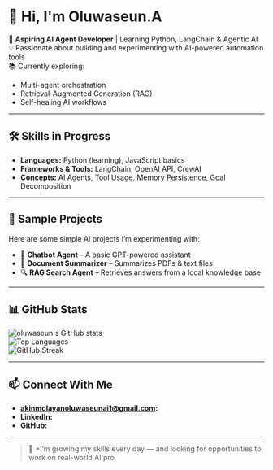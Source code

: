 # 👋 Hi, I'm Oluwaseun.A

🚀 **Aspiring AI Agent Developer** | Learning Python, LangChain & Agentic AI  
💡 Passionate about building and experimenting with AI-powered automation tools  
📚 Currently exploring:
- Multi-agent orchestration  
- Retrieval-Augmented Generation (RAG)  
- Self-healing AI workflows

---

## 🛠 Skills in Progress
- **Languages:** Python (learning), JavaScript basics  
- **Frameworks & Tools:** LangChain, OpenAI API, CrewAI  
- **Concepts:** AI Agents, Tool Usage, Memory Persistence, Goal Decomposition

---

## 📂 Sample Projects
Here are some simple AI projects I’m experimenting with:
- 🤖 **Chatbot Agent** – A basic GPT-powered assistant  
- 📄 **Document Summarizer** – Summarizes PDFs & text files  
- 🔍 **RAG Search Agent** – Retrieves answers from a local knowledge base  

---

## 📊 GitHub Stats
![oluwaseun's GitHub stats](https://github-readme-stats.vercel.app/api?username=yourusername&show_icons=true&theme=tokyonight)  
![Top Languages](https://github-readme-stats.vercel.app/api/top-langs/?username=yourusername&layout=compact&theme=tokyonight)  
![GitHub Streak](https://streak-stats.demolab.com/?user=yourusername&theme=tokyonight)

---

## 📫 Connect With Me
- **akinmolayanoluwaseunai1@gmail.com:** 
- **LinkedIn:** 
- **[GitHub](https://github.com/divineAi-s/divineAi-s):** 

---

> 🌱 *I’m growing my skills every day — and looking for opportunities to work on real-world AI pro

